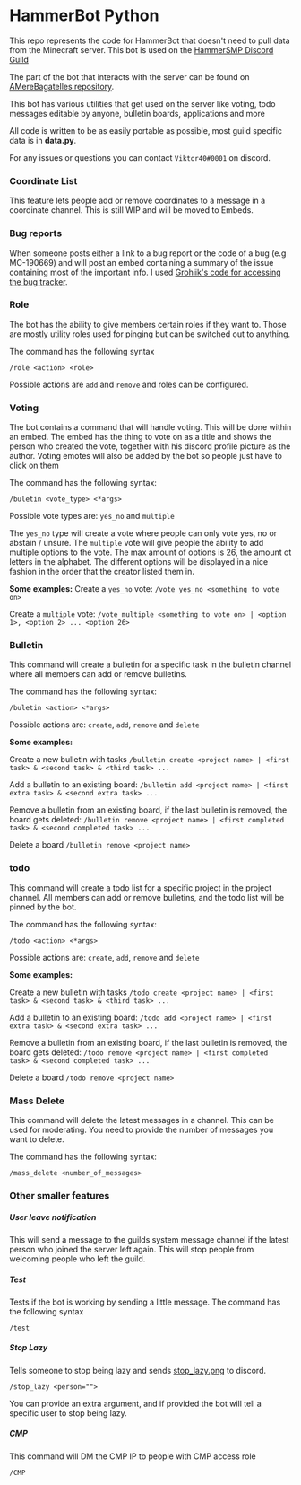 # HammerBot Python
This repo represents the code for HammerBot that doesn't need to pull data from the Minecraft server. This bot is used on the [HammerSMP Discord Guild](https://discord.gg/QMuwbqa)

The part of the bot that interacts with the server can be found on [AMereBagatelles repository](https://github.com/AMereBagatelle/HammerBot).

This bot has various utilities that get used on the server like voting, todo messages editable by anyone, bulletin boards, applications and more

All code is written to be as easily portable as possible, most guild specific data is in **data.py**.

For any issues or questions you can contact `Viktor40#0001` on discord.
### Coordinate List
This feature lets people add or remove coordinates to a message in a coordinate channel. This is still WIP and will be moved to Embeds.

### Bug reports
When someone posts either a link to a bug report or the code of a bug (e.g MC-190669) and will post an embed containing a summary of the issue containing most of the important info. I used [Grohiik's code for accessing the bug tracker](https://gist.github.com/Grohiik/bc86c86a1536e343304d5bb07c924923).

### Role
The bot has the ability to give members certain roles if they want to. Those are mostly utility roles used for pinging but can be switched out to anything.

The command has the following syntax 
```
/role <action> <role>
```
Possible actions are `add` and `remove` and roles can be configured.

### Voting
The bot contains a command that will handle voting. This will be done within an embed. The embed has the thing to vote on as a title and shows the person who created the vote, together with his discord profile picture as the author.
Voting emotes will also be added by the bot so people just have to click on them

The command has the following syntax:
```
/buletin <vote_type> <*args>
```
Possible vote types are: `yes_no` and `multiple`

The `yes_no` type will create a vote where people can only vote yes, no or abstain / unsure. The `multiple` vote will give people the ability to add multiple options to the vote. The max amount of options is 26, the amount ot letters in the alphabet.
The different options will be displayed in a nice fashion in the order that the creator listed them in.

**Some examples:**
Create a `yes_no` vote:
`/vote yes_no <something to vote on>`

Create a `multiple` vote:
`/vote multiple <something to vote on> | <option 1>, <option 2> ... <option 26>`

### Bulletin
This command will create a bulletin for a specific task in the bulletin channel where all members can add or remove bulletins.

The command has the following syntax:
```
/buletin <action> <*args>
```
Possible actions are: `create`, `add`, `remove` and `delete`

**Some examples:**

Create a new bulletin with tasks
`/bulletin create <project name> | <first task> & <second task> & <third task> ...`

Add a bulletin to an existing board:
`/bulletin add <project name> | <first extra task> & <second extra task> ...`

Remove a bulletin from an existing board, if the last bulletin is removed, the board gets deleted:
`/bulletin remove <project name> | <first completed task> & <second completed task> ...`


Delete a board
`/bulletin remove <project name>`

### todo
This command will create a todo list for a specific project in the project channel. All members can add or remove bulletins, and the todo list will be pinned by the bot.

The command has the following syntax:
```
/todo <action> <*args>
```
Possible actions are: `create`, `add`, `remove` and `delete`

**Some examples:**

Create a new bulletin with tasks
`/todo create <project name> | <first task> & <second task> & <third task> ...`

Add a bulletin to an existing board:
`/todo add <project name> | <first extra task> & <second extra task> ...`

Remove a bulletin from an existing board, if the last bulletin is removed, the board gets deleted:
`/todo remove <project name> | <first completed task> & <second completed task> ...`

Delete a board
`/todo remove <project name>`

### Mass Delete
This command will delete the latest messages in a channel. This can be used for moderating. You need to provide the number of messages you want to delete.

The command has the following syntax:
```
/mass_delete <number_of_messages>
```

### Other smaller features
##### User leave notification
This will send a message to the guilds system message channel if the latest person who joined the server left again. This will stop people from welcoming people who left the guild.

##### Test
Tests if the bot is working by sending a little message.
The command has the following syntax 
```
/test
```

##### Stop Lazy
Tells someone to stop being lazy and sends [stop_lazy.png](https://github.com/viktor40/HammerBotPython/blob/master/stop_lazy.png) to discord.
```
/stop_lazy <person="">
```
You can provide an extra argument, and if provided the bot will tell a specific user to stop being lazy.

##### CMP
This command will DM the CMP IP to people with CMP access role
```
/CMP
```
